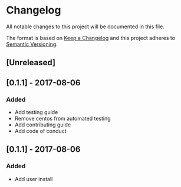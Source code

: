 # Changelog
All notable changes to this project will be documented in this file.

The format is based on [Keep a Changelog](http://keepachangelog.com/en/1.0.0/)
and this project adheres to [Semantic Versioning](http://semver.org/spec/v2.0.0.html).

## [Unreleased]

## [0.1.1] - 2017-08-06
### Added
- Add testing guide
- Remove centos from automated testing
- Add contributing guide
- Add code of conduct

## [0.1.1] - 2017-08-06
### Added
- Add user install
